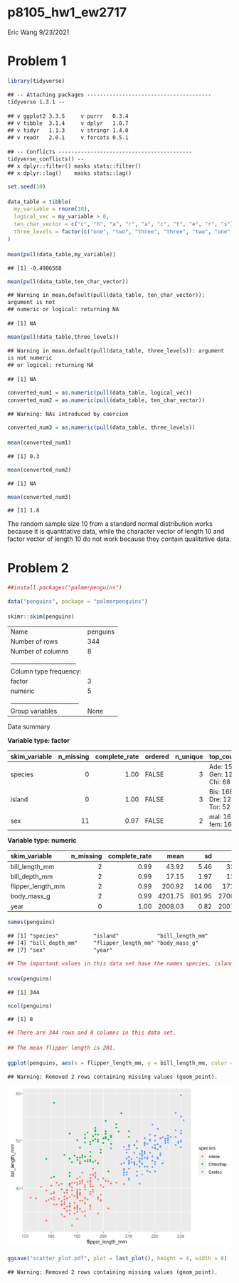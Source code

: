 p8105\_hw1\_ew2717
================
Eric Wang
9/23/2021

# Problem 1

``` r
library(tidyverse)
```

    ## -- Attaching packages --------------------------------------- tidyverse 1.3.1 --

    ## v ggplot2 3.3.5     v purrr   0.3.4
    ## v tibble  3.1.4     v dplyr   1.0.7
    ## v tidyr   1.1.3     v stringr 1.4.0
    ## v readr   2.0.1     v forcats 0.5.1

    ## -- Conflicts ------------------------------------------ tidyverse_conflicts() --
    ## x dplyr::filter() masks stats::filter()
    ## x dplyr::lag()    masks stats::lag()

``` r
set.seed(10)

data_table = tibble(
  my_variable = rnorm(10),
  logical_vec = my_variable > 0,
  ten_char_vector = c("c", "h", "a", "r", "a", "c", "t", "e", "r", "s"),
  three_levels = factor(c("one", "two", "three", "three", "two", "one", "one", "one", "three", "three"))
)

mean(pull(data_table,my_variable))
```

    ## [1] -0.4906568

``` r
mean(pull(data_table,ten_char_vector))
```

    ## Warning in mean.default(pull(data_table, ten_char_vector)): argument is not
    ## numeric or logical: returning NA

    ## [1] NA

``` r
mean(pull(data_table,three_levels))
```

    ## Warning in mean.default(pull(data_table, three_levels)): argument is not numeric
    ## or logical: returning NA

    ## [1] NA

``` r
converted_num1 = as.numeric(pull(data_table, logical_vec))
converted_num2 = as.numeric(pull(data_table, ten_char_vector))
```

    ## Warning: NAs introduced by coercion

``` r
converted_num3 = as.numeric(pull(data_table, three_levels))

mean(converted_num1)
```

    ## [1] 0.3

``` r
mean(converted_num2)
```

    ## [1] NA

``` r
mean(converted_num3)
```

    ## [1] 1.8

The random sample size 10 from a standard normal distribution works
because it is quantitative data, while the character vector of length 10
and factor vector of length 10 do not work because they contain
qualitative data.

# Problem 2

``` r
##install.packages("palmerpenguins")
```

``` r
data("penguins", package = "palmerpenguins")

skimr::skim(penguins)
```

|                                                  |          |
|:-------------------------------------------------|:---------|
| Name                                             | penguins |
| Number of rows                                   | 344      |
| Number of columns                                | 8        |
| \_\_\_\_\_\_\_\_\_\_\_\_\_\_\_\_\_\_\_\_\_\_\_   |          |
| Column type frequency:                           |          |
| factor                                           | 3        |
| numeric                                          | 5        |
| \_\_\_\_\_\_\_\_\_\_\_\_\_\_\_\_\_\_\_\_\_\_\_\_ |          |
| Group variables                                  | None     |

Data summary

**Variable type: factor**

| skim\_variable | n\_missing | complete\_rate | ordered | n\_unique | top\_counts                 |
|:---------------|-----------:|---------------:|:--------|----------:|:----------------------------|
| species        |          0 |           1.00 | FALSE   |         3 | Ade: 152, Gen: 124, Chi: 68 |
| island         |          0 |           1.00 | FALSE   |         3 | Bis: 168, Dre: 124, Tor: 52 |
| sex            |         11 |           0.97 | FALSE   |         2 | mal: 168, fem: 165          |

**Variable type: numeric**

| skim\_variable      | n\_missing | complete\_rate |    mean |     sd |     p0 |     p25 |     p50 |    p75 |   p100 | hist  |
|:--------------------|-----------:|---------------:|--------:|-------:|-------:|--------:|--------:|-------:|-------:|:------|
| bill\_length\_mm    |          2 |           0.99 |   43.92 |   5.46 |   32.1 |   39.23 |   44.45 |   48.5 |   59.6 | ▃▇▇▆▁ |
| bill\_depth\_mm     |          2 |           0.99 |   17.15 |   1.97 |   13.1 |   15.60 |   17.30 |   18.7 |   21.5 | ▅▅▇▇▂ |
| flipper\_length\_mm |          2 |           0.99 |  200.92 |  14.06 |  172.0 |  190.00 |  197.00 |  213.0 |  231.0 | ▂▇▃▅▂ |
| body\_mass\_g       |          2 |           0.99 | 4201.75 | 801.95 | 2700.0 | 3550.00 | 4050.00 | 4750.0 | 6300.0 | ▃▇▆▃▂ |
| year                |          0 |           1.00 | 2008.03 |   0.82 | 2007.0 | 2007.00 | 2008.00 | 2009.0 | 2009.0 | ▇▁▇▁▇ |

``` r
names(penguins)
```

    ## [1] "species"           "island"            "bill_length_mm"   
    ## [4] "bill_depth_mm"     "flipper_length_mm" "body_mass_g"      
    ## [7] "sex"               "year"

``` r
## The important values in this data set have the names species, island, bill_length_mm, bill_depth_mm, flipper_length_mm, body_mass_g, sex, and year. The values of important variables includes an average of 43.9mm for bill length, 17.2mm for bill depth, 201mm for flipper length, 4202g for body mass, and 2008 for year.

nrow(penguins)
```

    ## [1] 344

``` r
ncol(penguins)
```

    ## [1] 8

``` r
## There are 344 rows and 8 columns in this data set.

## The mean flipper length is 201.

ggplot(penguins, aes(x = flipper_length_mm, y = bill_length_mm, color = species)) + geom_point()
```

    ## Warning: Removed 2 rows containing missing values (geom_point).

![](p8105_hw1_ew2717_files/figure-gfm/unnamed-chunk-4-1.png)<!-- -->

``` r
ggsave("scatter_plot.pdf", plot = last_plot(), height = 4, width = 6)
```

    ## Warning: Removed 2 rows containing missing values (geom_point).
